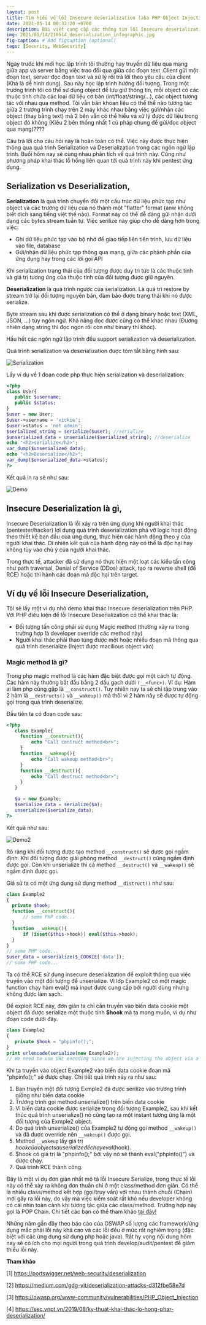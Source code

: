 ```yaml
---
layout: post
title: Tìm hiểu về lỗi Insecure deserialization (aka PHP Object Injection) trong ứng dụng web,
date: 2021-05-14 00:32:20 +0700
description: Bài viết cung cấp các thông tin lỗi Insecure deserialization trong ứng dụng web,
img: 2021/05/14/210514_deserialization_infographic.jpg
fig-caption: # Add figcaption (optional)
tags: [Security, WebSecurity]
---
```


Ngày trước khi mới học lập trình tôi thường hay truyền dữ liệu qua mạng giữa app và server bằng việc trao đổi qua giữa các đoạn text .Client gửi một đoạn text, server đọc đoạn text và xử lý rồi trả lời theo yêu cầu của client (Khá là dễ hình dung). Sau này học lập trình hướng đối tượng. Trong một trương trình tôi có thể sử dụng object để lưu giữ thông tin, mỗi object có các thuộc tính chứa các loại dữ liệu cơ bản (int/float/string/...), các object tương tác với nhau qua method. Tôi vẫn băn khoan liệu có thể thể nào tương tác giữa 2 trương trình chạy trên 2 máy khác nhau bằng việc gửi/nhận các object (thay bằng text) mà 2 bên vẫn có thể hiểu và xử lý được dữ liệu trong object đó không (Kiểu 2 bên thống nhất 1 cú pháp chung để gửi/đọc object qua mạng)????

Câu trả lời cho câu hỏi này là hoàn toàn có thể. Việc này được thực hiện thông qua quá trình Serialization và Deserialization trong các ngôn ngữ lập trình. Buổi hôm nay sẽ cùng nhau phân tích về quá trình này. Cũng như phương pháp khai thác lỗ hổng liên quan tới quá trình này khi pentest ứng dụng.

## Serialization vs Deserialization,

**Serialization** là quá trình chuyển đổi một cấu trúc dữ liệu phức tạp như object và các trường dữ liệu của nó thành một "flatter" format (anw không biết dịch sang tiếng việt thế nào). Format này có thể dễ dàng gửi nhận dưới dạng các bytes stream tuần tự. Việc serilize này giúp cho dễ dàng hơn trong việc:

* Ghi dữ liệu phức tạp vào bộ nhớ để giao tiếp liên tiến trình, lưu dữ liệu vào file, database
* Gửi/nhận dữ liệu phức tạp thông qua mạng, giữa các phành phần của ứng dụng hay trong các lời gọi API

Khi serialization trạng thái của đối tượng được duy trì tức là các thuộc tính và giá trị tương ứng của thuộc tính của đối tượng được giữ nguyên. 

**Deserialization** là quá trình ngược của serialization. Là quá trì restore by stream trở lại đối tượng nguyên bản, đảm bảo được trạng thái khi nó được serialize.

Byte stream sau khi được serialization có thể ở dạng binary hoặc text (XML, JSON, ...) tùy ngôn ngữ. Khả năng đọc được cũng có thể khác nhau (Đương nhiên dạng string thì đọc ngon rồi còn như binary thì khóc).

Hầu hết các ngôn ngữ lập trình đều support serialization và deserialization. 

Quá trình serialization và deserialization được tóm tắt bằng hình sau:

![Serialization]( {{site.url}}/assets/img/2021/05/14/210514_deserialization_diagram.jpg)


Lấy ví dụ về 1 đoạn code php thực hiện serialization và deserialization:

```php
<?php
class User{
   public $username;
   public $status;
}
$user = new User;
$user->username = 'vickie';
$user->status = 'not admin';
$serialized_string = serialize($user); //serialize
$unserialized_data = unserialize($serialized_string); //deserialize
echo "<h2>serialize</h2>";
var_dump($unserialized_data); 
echo "<h2>Deserialize</h2>";
var_dump($unserialized_data->status);
?>
```

Kết quả in ra sẽ như sau:

![Demo]( {{site.url}}/assets/img/2021/05/14/210514_demo1.JPG)

## Insecure Deserialization là gì,

Insecure Deserialization là lỗi xảy ra trên ứng dụng khi người khai thác (pentester/hacker) lợi dụng quá trình deserialization phá vỡ logic hoạt động theo thiết kế ban đầu của ứng dụng, thực hiện các hành động theo ý của người khai thác. Dĩ nhiên kết quả của hành động này có thể là độc hại hay không tùy vào chủ ý của người khai thác. 

Trong thực tế, attacker đã sử dụng nó thực hiện một loạt các kiểu tấn công như path traversal, Denial of Service  (DDos) attack, tạo ra reverse shell (để RCE) hoặc thi hành các đoạn mã độc hại trên target.


## Ví dụ về lỗi Insecure Deserialization,

Tôi sẽ lấy một ví dụ nhỏ demo khai thác Insecure deserialization trên PHP. Với PHP điều kiện để lỗi Insecure Deserialization có thể khai thác là:

* Đối tượng tấn công phải sử dụng Magic method (thường xảy ra trong trường hợp là developer override các method này)
* Người khai thác phải thao túng được một hoặc nhiều đoạn mã thông qua quá trình deserialize (Inject được macilious object vào)

### Magic method là gì?

Trong php magic method là các hàm đặc biệt được gọi một cách tự động. Các hàm này thường bắt đầu bằng 2 dấu gạch dưới ``(__<func>)``. Ví dụ: Hàm ai làm php cũng gặp là  ``__construct()``. Tuy nhiên nay ta sẽ chỉ tập trung vào 2 hàm là ``__destructs()`` và ``__wakeup()`` mà thôi vì 2 hàm này sẽ được tự động gọi trong quá trình deserialize.

Đầu tiên ta có đoạn code sau:

```php
<?php
   class Example{
     function __construct(){
         echo "Call contruct method<br>";
     }   
     function __wakeup(){
         echo "Call wakeup method<br>";
     }
     function __destruct(){
         echo "Call destruct method<br>";
     }
   }

   $a = new Example;
   $serialize_data = serialize($a);
   unserialize($serialize_data);
?>
```
Kết quả như sau:

![Demo2]( {{site.url}}/assets/img/2021/05/14/210514_demo_sr.JPG)

Rõ ràng khi đối tượng được tạo method ``__construct()`` sẽ được gọi ngầm định. Khi đối tượng được giải phóng method ``__destruct()`` cũng ngầm định được gọi. Còn khi unserialize thì cả method ``__destruct()`` và ``__wakeup()`` sẽ ngầm định được gọi.

Giả sử ta có một ứng dụng sử dụng method ``__distruct()`` như sau:

```php
class Example2
{
  private $hook;   
  function __construct(){
      // some PHP code...
  }   
  function __wakeup(){
      if (isset($this->hook)) eval($this->hook);
  }
}
// some PHP code...
$user_data = unserialize($_COOKIE['data']);
// some PHP code...
```

Ta có thể RCE sử dụng insecure deserialization để exploit thông qua việc truyền vào một đối tượng để unserialize. Vì lớp Example2 có một magic function chạy hàm eval() mà input được cung cấp bởi người dùng nhưng không được làm sạch.

Để exploit RCE này, đơn giản ta chỉ cần truyền vào biến data cookie một object đã được serialize một thuộc tính **$hook** mà ta mong muốn, ví dụ như đoạn code dưới đây.

```php
class Example2
{
   private $hook = "phpinfo();";
}
print urlencode(serialize(new Example2));
// We need to use URL encoding since we are injecting the object via a URL.
```

Khi ta truyền vào object Example2 vào biến data cookie đoạn mã "phpinfo();" sẽ được chạy. Chi tiết quá trình xảy ra như sau:

1. Bạn truyền một đối tượng Exmple2 đã được serilize vào trương trình giống như biến data cookie
2. Trương trình gọi method unserialize() trên biến data cookie
3. Vì biến data cookie được serialize trong đối tượng Example2, sau khi kết thúc quá trình unserialize() nó cũng tạo ra một instant tương ứng là một đối tượng của Exmple2 object.
4. Do quá trình unserialize() của Example2 tự động gọi method ``__wakeup()`` và đã được override nên ``__wakeup()`` được gọi.
5. Method ``__wakeup`` lấy giá trị $hook của object sau serialize để chạy eval($hook). 
6. $hook có giá trị là "phpinfo();" bởi vậy nó sẽ thành eval("phpinfo()") và được chạy.
7. Quá trình RCE thành công.


Đây là một ví dụ đơn giản nhất mô tả lỗi Insecure Serialize, trong thực tế lỗi này có thể xảy ra không đơn thuần chỉ ở một class/method đơn giản. Có thể là nhiều class/method kết hợp (gọi/truy vấn) với nhau thành chuỗi (Chain) mới gây ra lỗi này, do vậy mà việc kiểm soát rất khó nếu developer không có cái nhìn toàn cảnh khi tương tác giữa các class/method. Trường hợp này gọi là POP Chain. Chi tiết các bạn có thể tham khảo [tại đây!](https://sec.vnpt.vn/2019/08/ky-thuat-khai-thac-lo-hong-phar-deserialization/)

Những năm gần đây theo báo cáo của OSWAP số lượng các framework/ứng dụng mắc phải lỗi này khá cao và các lỗi đều ở mức rất nghiêm trọng (đặc biệt với các ứng dụng sử dụng php hoặc java). Rất hy vọng nội dung hôm nay sẽ có ích cho mọi người trong quá trình develop/audit/pentest để giảm thiểu lỗi này.


**Tham khảo**

[1] https://portswigger.net/web-security/deserialization

[2] https://medium.com/gdg-vit/deserialization-attacks-d312fbe58e7d

[3] https://owasp.org/www-community/vulnerabilities/PHP_Object_Injection

[4] https://sec.vnpt.vn/2019/08/ky-thuat-khai-thac-lo-hong-phar-deserialization/